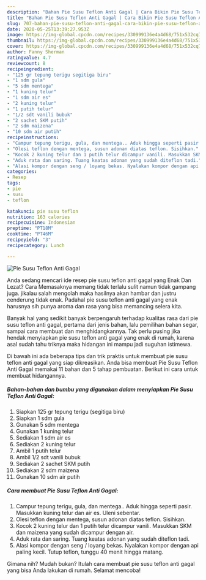 ```yaml
---
description: "Bahan Pie Susu Teflon Anti Gagal | Cara Bikin Pie Susu Teflon Anti Gagal Yang Enak Dan Lezat"
title: "Bahan Pie Susu Teflon Anti Gagal | Cara Bikin Pie Susu Teflon Anti Gagal Yang Enak Dan Lezat"
slug: 707-bahan-pie-susu-teflon-anti-gagal-cara-bikin-pie-susu-teflon-anti-gagal-yang-enak-dan-lezat
date: 2020-05-25T13:39:27.953Z
image: https://img-global.cpcdn.com/recipes/330999136e4a4d68/751x532cq70/pie-susu-teflon-anti-gagal-foto-resep-utama.jpg
thumbnail: https://img-global.cpcdn.com/recipes/330999136e4a4d68/751x532cq70/pie-susu-teflon-anti-gagal-foto-resep-utama.jpg
cover: https://img-global.cpcdn.com/recipes/330999136e4a4d68/751x532cq70/pie-susu-teflon-anti-gagal-foto-resep-utama.jpg
author: Fanny Sherman
ratingvalue: 4.7
reviewcount: 8
recipeingredient:
- "125 gr tepung terigu segitiga biru"
- "1 sdm gula"
- "5 sdm mentega"
- "1 kuning telur"
- "1 sdm air es"
- "2 kuning telur"
- "1 putih telur"
- "1/2 sdt vanili bubuk"
- "2 sachet SKM putih"
- "2 sdm maizena"
- "10 sdm air putih"
recipeinstructions:
- "Campur tepung terigu, gula, dan mentega.. Aduk hingga seperti pasir. Masukkan kuning telur dan air es. Uleni sebentar."
- "Olesi teflon dengan mentega, susun adonan diatas teflon. Sisihkan."
- "Kocok 2 kuning telur dan 1 putih telur dicampur vanili. Masukkan SKM dan maizena yang sudah dicampur dengan air."
- "Aduk rata dan saring. Tuang keatas adonan yang sudah diteflon tadi."
- "Alasi kompor dengan seng / loyang bekas. Nyalakan kompor dengan api paling kecil. Tutup teflon, tunggu 40 menit hingga matang."
categories:
- Resep
tags:
- pie
- susu
- teflon

katakunci: pie susu teflon 
nutrition: 163 calories
recipecuisine: Indonesian
preptime: "PT18M"
cooktime: "PT46M"
recipeyield: "3"
recipecategory: Lunch

---
```



![Pie Susu Teflon Anti Gagal](https://img-global.cpcdn.com/recipes/330999136e4a4d68/751x532cq70/pie-susu-teflon-anti-gagal-foto-resep-utama.jpg)

Anda sedang mencari ide resep pie susu teflon anti gagal yang Enak Dan Lezat? Cara Memasaknya memang tidak terlalu sulit namun tidak gampang juga. jikalau salah mengolah maka hasilnya akan hambar dan justru cenderung tidak enak. Padahal pie susu teflon anti gagal yang enak harusnya sih punya aroma dan rasa yang bisa memancing selera kita.

Banyak hal yang sedikit banyak berpengaruh terhadap kualitas rasa dari pie susu teflon anti gagal, pertama dari jenis bahan, lalu pemilihan bahan segar, sampai cara membuat dan menghidangkannya. Tak perlu pusing jika hendak menyiapkan pie susu teflon anti gagal yang enak di rumah, karena asal sudah tahu triknya maka hidangan ini mampu jadi suguhan istimewa.




Di bawah ini ada beberapa tips dan trik praktis untuk membuat pie susu teflon anti gagal yang siap dikreasikan. Anda bisa membuat Pie Susu Teflon Anti Gagal memakai 11 bahan dan 5 tahap pembuatan. Berikut ini cara untuk membuat hidangannya.

<!--inarticleads1-->

##### Bahan-bahan dan bumbu yang digunakan dalam menyiapkan Pie Susu Teflon Anti Gagal:

1. Siapkan 125 gr tepung terigu (segitiga biru)
1. Siapkan 1 sdm gula
1. Gunakan 5 sdm mentega
1. Gunakan 1 kuning telur
1. Sediakan 1 sdm air es
1. Sediakan 2 kuning telur
1. Ambil 1 putih telur
1. Ambil 1/2 sdt vanili bubuk
1. Sediakan 2 sachet SKM putih
1. Sediakan 2 sdm maizena
1. Gunakan 10 sdm air putih




<!--inarticleads2-->

##### Cara membuat Pie Susu Teflon Anti Gagal:

1. Campur tepung terigu, gula, dan mentega.. Aduk hingga seperti pasir. Masukkan kuning telur dan air es. Uleni sebentar.
1. Olesi teflon dengan mentega, susun adonan diatas teflon. Sisihkan.
1. Kocok 2 kuning telur dan 1 putih telur dicampur vanili. Masukkan SKM dan maizena yang sudah dicampur dengan air.
1. Aduk rata dan saring. Tuang keatas adonan yang sudah diteflon tadi.
1. Alasi kompor dengan seng / loyang bekas. Nyalakan kompor dengan api paling kecil. Tutup teflon, tunggu 40 menit hingga matang.




Gimana nih? Mudah bukan? Itulah cara membuat pie susu teflon anti gagal yang bisa Anda lakukan di rumah. Selamat mencoba!
